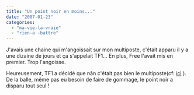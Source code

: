 ```yaml
---
title: "Un point noir en moins..."
date: "2007-01-23"
categories: 
  - "ma-vie-la-vraie"
  - "rien-a -battre"
---
```


J'avais une chaine qui m'angoissait sur mon multiposte, c'était apparu il y a une dizaine de jours et ça s'appelait TF1... En plus, Free l'avait mis en premier. Trop l'angoisse.

Heureusement, TF1 a décidé que nân c'était pas bien le multiposte(cf: [ici](http://www.journaldufreenaute.fr/23/01/2007/tf1-refuse-le-multiposte-de-free.html) ). De la balle, même pas eu besoin de faire de gommage, le point noir a disparu tout seul !
